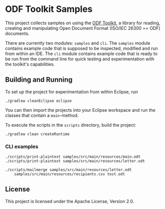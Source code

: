 # ODF Toolkit Samples

This project collects samples on using the
[ODF Toolkit](https://github.com/tdf/odftoolkit), a library for reading,
creating and manipulating Open Document Format (ISO/IEC 26300 == ODF)
documents.

There are currently two modules: `samples` and `cli`. The `samples`
module contains example code that is supposed to be inspected, modified
and run from within an IDE. The `cli` module contains example code that
is ready to be run from the command line for quick testing and
experimentation with the toolkit's capabilities.

## Building and Running

To set up the project for experimentation from within Eclipse, run

    ./gradlew cleanEclipse eclipse

You can then import the projects into your Eclipse workspace and run
the classes that contain a `main`-method.

To execute the scripts in the `scripts` directory, build the project:

    ./gradlew clean createRuntime

### CLI examples

    ./scripts/print-plaintext samples/src/main/resources/main.odt
    ./scripts/print-plaintext samples/src/main/resources/letter.odt

    ./scripts/mailmerge samples/src/main/resources/letter.odt
        samples/src/main/resources/recipients.csv test.odt

## License

This project is licensed under the Apache License, Version 2.0.
